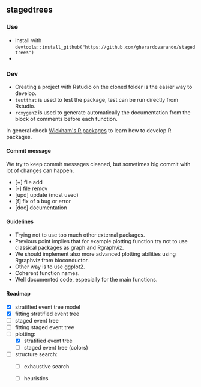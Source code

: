 ## stagedtrees 

### Use

- install with
  `devtools::install_github("https://github.com/gherardovarando/stagedtrees")`
- 

### Dev

- Creating a project with Rstudio on the cloned folder is the easier way to
develop. 
- `testthat` is used to test the package, test can be run directly from
Rstudio.
- `roxygen2` is used to generate automatically the documentation from the
  block of comments before each function.

In general check [Wickham's R packages](http://r-pkgs.had.co.nz/) to learn
how to develop R packages. 


####  Commit message

We try to keep commit messages cleaned, but sometimes big commit with lot of
changes can happen. 

- [+] file add 
- [-] file remov
- [upd] update (most used)
- [f] fix of a bug or error
- [doc] documentation

#### Guidelines

- Trying not to use too much other external packages.
- Previous point implies that for example plotting function try not to use
  classical packages as graph and Rgraphviz. 
- We should implement also more advanced plotting abilities using Rgraphviz
  from bioconductor. 
- Other way is to use ggplot2. 
- Coherent function names. 
- Well documented code, especially for the main functions.

#### Roadmap 

- [x] stratified event tree model 
- [x] fitting stratified event tree
- [ ] staged event tree
- [ ] fitting staged event tree 
- [ ] plotting: 
     * [x] stratified event tree
     * [ ] staged event tree (colors)
- [ ] structure search:
     * [ ] exhaustive search 
     * [ ] heuristics 

